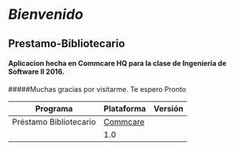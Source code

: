 # *Bienvenido*
## Prestamo-Bibliotecario
#### Aplicacion hecha en Commcare HQ para la clase de Ingenieria de Software II 2016.
#####Muchas gracias por visitarme. Te espero Pronto

Programa | Plataforma           | Versión
------------ | ------------- |-------------
Préstamo Bibliotecario   | [Commcare](https://www.commcarehq.org)
          | 1.0
